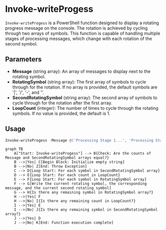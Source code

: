 
# Invoke-writeProgess

`Invoke-writeProgess` is a PowerShell function designed to display a rotating progress message on the console. The rotation is achieved by cycling through two arrays of symbols. This function is capable of handling multiple stages of processing messages, which change with each rotation of the second symbol.

## Parameters

- **Message** (string array): An array of messages to display next to the rotating symbol.
- **RotatingSymbol** (string array): The first array of symbols to cycle through for the rotation. If no array is provided, the default symbols are '|', '/', '-', and '\'.
- **SecondRotatingSymbol** (string array): The second array of symbols to cycle through for the rotation after the first array.
- **LoopCount** (integer): The number of times to cycle through the rotating symbols. If no value is provided, the default is 1.

## Usage

```powershell
Invoke-writeProgess -Message @('Processing Stage 1...', 'Processing Stage 2...', 'Processing Stage 3...') -RotatingSymbol @('🌑', '🌒', '🌓', '🌔') -SecondRotatingSymbol @('❤️', '🧡', '💛') -LoopCount 2
```

```mermaid
graph TB
    A["Start: Invoke-writeProgess"] --> B{Check: Are the counts of Message and SecondRotatingSymbol arrays equal?}
    B -->|Yes| C[Begin Block: Initialize empty string]
    B -->|No| Z[End: Throw Exception]
    C --> D{Loop Start: For each symbol in SecondRotatingSymbol array}
    D --> E{Loop Start: For each count in LoopCount}
    E --> F{Loop Start: For each symbol in RotatingSymbol array}
    F --> G[Write the current rotating symbol, the corresponding message, and the current second rotating symbol]
    G --> H{Is there any remaining symbol in RotatingSymbol array?}
    H -->|Yes| F
    H -->|No| I{Is there any remaining count in LoopCount?}
    I -->|Yes| E
    I -->|No| J{Is there any remaining symbol in SecondRotatingSymbol array?}
    J -->|Yes| D
    J -->|No| K[End: Function execution complete]
```


